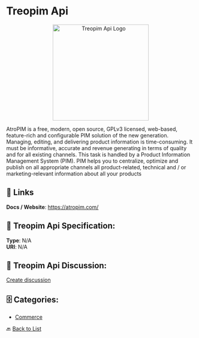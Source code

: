 # Treopim Api
<p align="center">
    <img width="256" src="https://raw.githubusercontent.com/apis-list/apis-list/main/apis/treopim-api/logo_256x256.png" alt="Treopim Api Logo"/>
</p>

AtroPIM is a free, modern, open source, GPLv3 licensed, web-based, feature-rich and configurable PIM solution of the new generation. Managing, editing, and delivering product information is time-consuming. It must be informative, accurate and revenue generating in terms of quality and for all existing channels.  This task is handled by a Product Information Management System (PIM). PIM helps you to centralize, optimize and publish on all appropriate channels all product-related, technical and / or marketing-relevant information about all your products

##  🔗 Links
**Docs / Website**: https://atropim.com/

## 🧬 Treopim Api Specification:
**Type**: N/A  
**URI**: N/A

## 💬 Treopim Api Discussion:
[Create discussion](https://github.com/apis-list/apis-list/discussions/new)

## 🗄️ Categories:
- [Commerce](https://github.com/apis-list/apis-list#commerce-)




🔙 [Back to List](https://github.com/apis-list/apis-list)
